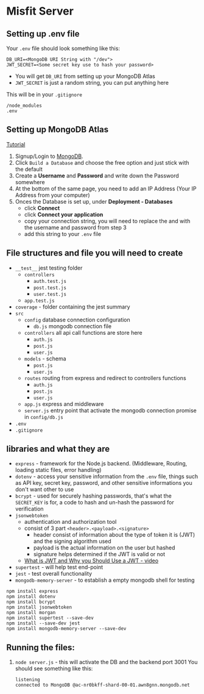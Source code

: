 # Misfit Server

## Setting up .env file 
Your `.env` file should look something like this:
```
DB_URI=<MongoDB URI String with "/dev">
JWT_SECRET=<Some secret key use to hash your password>
```

- You will get `DB_URI` from setting up your MongoDB Atlas
- `JWT_SECRET` is just a random string, you can put anything here 

This will be in your `.gitignore`
```
/node_modules
.env
```

## Setting up MongoDB Atlas

[Tutorial](https://www.youtube.com/watch?v=084rmLU1UgA)

1. Signup/Login to [MongoDB](https://www.mongodb.com/).
2. Click `Build a Database` and choose the free option and just stick with the default
3. Create a **Username** and **Password** and write down the Password somewhere
4. At the bottom of the same page, you need to add an IP Address (Your IP Address from your computer)
5. Onces the Database is set up, under **Deployment - Databases**
    - click **Connect**
    - click **Connect your application**
    - copy your connection string, you will need to replace the **<username>** and **<password>** with the username and password from step 3
    - add this string to your `.env` file

## File structures and file you will need to create
- `__test__` jest testing folder
    - `controllers` 
        - `auth.test.js` 
        - `post.test.js`
        - `user.test.js`
    - `app.test.js`
- `coverage` - folder containing the jest summary
- `src` 
    - `config` database connection configuration
        - `db.js` mongodb connection file
    - `controllers` all api call functions are store here
        - `auth.js`
        - `post.js`
        - `user.js`
    - `models` - schema
        - `post.js`
        - `user.js`
    - `routes` routing from express and redirect to controllers functions
        - `auth.js`
        - `post.js`
        - `user.js`
    - `app.js` express and middleware
    - `server.js` entry point that activate the mongodb connection promise in `config/db.js`
- `.env`
- `.gitignore`

## libraries and what they are
- `express` - framework for the Node.js backend. (Middleware, Routing, loading static files, error handling)
- `dotenv` - access your sensitive information from the `.env` file, things such as API key, secret key, password, and other sensitive informations you don't want other to use
- `bcrypt` - used for securely hashing passwords, that's what the `SECRET_KEY` is for, a code to hash and un-hash the password for verification
- `jsonwebtoken`
    - authentication and authorization tool
    - consist of 3 part `<header>.<payload>.<signature>`
        - header consist of information about the type of token it is (JWT) and the signing algorithm used
        - payload is the actual information on the user but hashed
        - signature helps determined if the JWT is valid or not
    - [What is JWT and Why you Should Use a JWT - video](https://www.youtube.com/watch?v=7Q17ubqLfaM)
- `supertest` - will help test end-point 
- `jest` - test overall functionality
- `mongodb-memory-server` - to establish a empty mongodb shell for testing

```
npm install express
npm install dotenv
npm install bcrypt
npm install jsonwebtoken
npm install morgan
npm install supertest --save-dev
npm install --save-dev jest
npm install mongodb-memory-server --save-dev
```

## Running the files:
1. `node server.js` - this will activate the DB and the backend port 3001
You should see something like this:
    ```
    listening
    connected to MongoDB @ac-nr0bkff-shard-00-01.awn8gnn.mongodb.net
    ```
